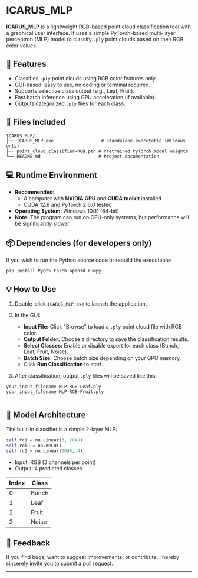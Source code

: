# ICARUS_MLP

**ICARUS_MLP** is a lightweight RGB-based point cloud classification tool with a graphical user interface. It uses a simple PyTorch-based multi-layer perceptron (MLP) model to classify `.ply` point clouds based on their RGB color values.

## 🚀 Features

- Classifies `.ply` point clouds using RGB color features only.
- GUI-based: easy to use, no coding or terminal required.
- Supports selective class output (e.g., Leaf, Fruit).
- Fast batch inference using GPU acceleration (if available).
- Outputs categorized `.ply` files for each class.

## 📁 Files Included

```
ICARUS_MLP/
├── ICARUS_MLP.exe                  # Standalone executable (Windows only)
├── point_cloud_classifier-RGB.pth # Pretrained PyTorch model weights
└── README.md                      # Project documentation
```

## 💻 Runtime Environment

- **Recommended:**
  - A computer with **NVIDIA GPU** and **CUDA toolkit** installed
  - CUDA 12.6 and PyTorch 2.6.0 tested
- **Operating System:** Windows 10/11 (64-bit)
- **Note:** The program can run on CPU-only systems, but performance will be significantly slower.

## 📦 Dependencies (for developers only)

If you wish to run the Python source code or rebuild the executable:

```bash
pip install PyQt5 torch open3d numpy
```

## 💡 How to Use

1. Double-click `ICARUS_MLP.exe` to launch the application.

2. In the GUI:

   - **Input File:** Click "Browse" to load a `.ply` point cloud file with RGB color.
   - **Output Folder:** Choose a directory to save the classification results.
   - **Select Classes:** Enable or disable export for each class (Bunch, Leaf, Fruit, Noise).
   - **Batch Size:** Choose batch size depending on your GPU memory.
   - Click **Run Classification** to start.

3. After classification, output `.ply` files will be saved like this:

```
your_input_filename-MLP-RGB-Leaf.ply
your_input_filename-MLP-RGB-Fruit.ply
...
```

## 🧠 Model Architecture

The built-in classifier is a simple 2-layer MLP:

```python
self.fc1 = nn.Linear(3, 2048)
self.relu = nn.ReLU()
self.fc2 = nn.Linear(2048, 4)
```

- Input: RGB (3 channels per point)
- Output: 4 predicted classes

| Index | Class  |
|-------|--------|
| 0     | Bunch  |
| 1     | Leaf   |
| 2     | Fruit  |
| 3     | Noise  |



## 🙋 Feedback

If you find bugs, want to suggest improvements, or contribute, I hereby sincerely invite you to submit a pull request.

---

